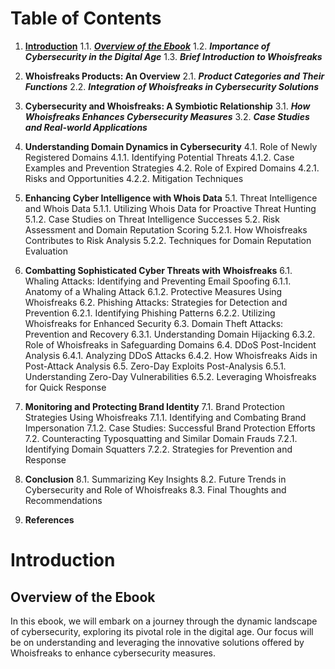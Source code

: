 # Table of Contents

1. [**Introduction**](#Introduction)
   1.1. [***Overview of the Ebook***](#overview-of-the-ebook)
   1.2. ***Importance of Cybersecurity in the Digital Age***
   1.3. ***Brief Introduction to Whoisfreaks***

2. **Whoisfreaks Products: An Overview**
   2.1. ***Product Categories and Their Functions***
   2.2. ***Integration of Whoisfreaks in Cybersecurity Solutions***

3. **Cybersecurity and Whoisfreaks: A Symbiotic Relationship**
   3.1. ***How Whoisfreaks Enhances Cybersecurity Measures***
   3.2. ***Case Studies and Real-world Applications***

4. **Understanding Domain Dynamics in Cybersecurity**
   4.1. Role of Newly Registered Domains
       4.1.1. Identifying Potential Threats
       4.1.2. Case Examples and Prevention Strategies
   4.2. Role of Expired Domains
       4.2.1. Risks and Opportunities
       4.2.2. Mitigation Techniques

5. **Enhancing Cyber Intelligence with Whois Data**
   5.1. Threat Intelligence and Whois Data
       5.1.1. Utilizing Whois Data for Proactive Threat Hunting
       5.1.2. Case Studies on Threat Intelligence Successes
   5.2. Risk Assessment and Domain Reputation Scoring
       5.2.1. How Whoisfreaks Contributes to Risk Analysis
       5.2.2. Techniques for Domain Reputation Evaluation

6. **Combatting Sophisticated Cyber Threats with Whoisfreaks**
   6.1. Whaling Attacks: Identifying and Preventing Email Spoofing
       6.1.1. Anatomy of a Whaling Attack
       6.1.2. Protective Measures Using Whoisfreaks
   6.2. Phishing Attacks: Strategies for Detection and Prevention
       6.2.1. Identifying Phishing Patterns
       6.2.2. Utilizing Whoisfreaks for Enhanced Security
   6.3. Domain Theft Attacks: Prevention and Recovery
       6.3.1. Understanding Domain Hijacking
       6.3.2. Role of Whoisfreaks in Safeguarding Domains
   6.4. DDoS Post-Incident Analysis
       6.4.1. Analyzing DDoS Attacks
       6.4.2. How Whoisfreaks Aids in Post-Attack Analysis
   6.5. Zero-Day Exploits Post-Analysis
       6.5.1. Understanding Zero-Day Vulnerabilities
       6.5.2. Leveraging Whoisfreaks for Quick Response

7. **Monitoring and Protecting Brand Identity**
   7.1. Brand Protection Strategies Using Whoisfreaks
       7.1.1. Identifying and Combating Brand Impersonation
       7.1.2. Case Studies: Successful Brand Protection Efforts
   7.2. Counteracting Typosquatting and Similar Domain Frauds
       7.2.1. Identifying Domain Squatters
       7.2.2. Strategies for Prevention and Response

8. **Conclusion**
   8.1. Summarizing Key Insights
   8.2. Future Trends in Cybersecurity and Role of Whoisfreaks
   8.3. Final Thoughts and Recommendations

9. **References**


# Introduction

## Overview of the Ebook

In this ebook, we will embark on a journey through the dynamic landscape of cybersecurity, exploring its pivotal role in the digital age. Our focus will be on understanding and leveraging the innovative solutions offered by Whoisfreaks to enhance cybersecurity measures.